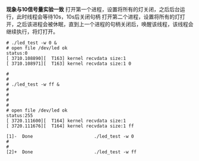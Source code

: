 
**现象与10信号量实验一致**
打开第一个进程，设置将所有的灯关闭，之后后台运行，此时线程会等待10s，10s后关闭句柄
打开第二个进程，设置将所有的灯打开，之后该进程会被休眠，直到上一个进程的句柄关闭后，唤醒该线程，该线程会继续执行，将灯打开。
```shell
# ./led_test -w 0 &
# open file /dev/led ok
status:0
[ 3710.108890][  T163] kernel recvdata size:1 
[ 3710.108971][  T163] kernel recvdata size:1 0

# 
# 
# ./led_test -w ff &
# 
# 
# 
# 
# open file /dev/led ok
status:255
[ 3720.111600][  T164] kernel recvdata size:1 
[ 3720.111676][  T164] kernel recvdata size:1 ff

[1]-  Done                       ./led_test -w 0
# 
# 
[2]+  Done                       ./led_test -w ff

```